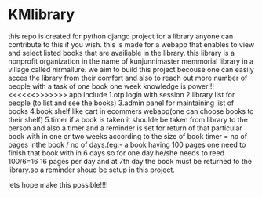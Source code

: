 # KMlibrary
this repo is created for python django project for a library anyone can contribute to this if you wish.
this is made for a webapp that enables to view and select listed books that are availiable in the library. 
this library is a nonprofit organization in the name of kunjunnimaster memmorial library in a village called nirmallure. 
we aim to build this project becouse one can easily acces the library from their comfort and also to reach out more number of people 
with a task of one book one week knowledge is power!!!
<<<<<<<OUTLINE OF THIS WEBAPP>>>>>>>>
app include
1.otp login with session
2.library list for people (to list and see the books)
3.admin panel for maintaining list of books
4.book shelf like cart in ecommers webapp(one can choose books to their shelf)
5.timer if a book is taken it shoulde be taken from library to the person and also a timer and a reminder is set for return of that particular book with in one or     two weeks according to the size of book timer = no of pages inthe book / no of days.(eg:- a book having 100 pages one need to finish that book with in 6 days so     for one day he/she needs to reed 100/6=16 16 pages per day and at 7th day the book must be returned to the library.so a reminder shoud be setup in this project.
  
  lets hope make this possible!!!!
